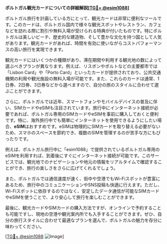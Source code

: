 **ポルトガル観光カードについての詳細解説[[TG💪+ @esim1088](https://t.me/s/esim1088)]**

ポルトガル旅行を計画している方にとって、観光カードは非常に便利なツールです。このカードは、ポルトガル国内で様々な観光スポットやレストラン、カフェなどを訪れる際に割引や無料入場が受けられる特典が付いたものです。特にポルトガルは美しいビーチ、歴史的な建造物、そして豊かな文化を持つ国として人気があります。観光カードがあれば、時間を有効に使いながらコストパフォーマンスの高い旅行を実現できます。

観光カードにはいくつかの種類があり、滞在期間や利用する観光地の数によって選ぶべきプランが異なります。例えば、リスボンやポルトなどの主要都市では「Lisbon Card」や「Porto Card」といったカードが提供されており、公共交通機関の利用や観光施設の無料入場が可能です。また、これらのカードは通常、1日券、2日券、3日券などから選べますので、自分の旅のスタイルに合わせて選ぶことができます。

さらに、ポルトガルでは近年、スマートフォンやモバイルデバイスの普及に伴い、SIMカードやeSIMも注目されています。旅行中にインターネット接続が必要であれば、ポルトガル専用のSIMカードやeSIMを事前に購入しておくと便利です。特に、海外旅行中でも簡単にインターネットを使用できるようにしたい場合、**eSIM**はおすすめです。eSIMは物理的にSIMカードを取り替える必要がないため、スマホのスペースを節約でき、複数のSIMを管理するのが苦手な方にもぴったりです。

例えば、ポルトガル旅行中に「esim1088」で提供されているポルトガル専用のeSIMを利用すれば、到着後にすぐにインターネット接続が可能です。このサービスでは、観光地でのナビゲーションや地元の情報をリアルタイムで確認することができ、旅行の楽しさをさらに広げてくれるでしょう。

また、ポルトガルでは通信速度が速く、街中や空港でもWi-Fiスポットが豊富にあるため、旅行中のコミュニケーションやSNS投稿も快適に行えます。ただし、Wi-Fiスポットに依存するのではなく、安定したデータ通信が可能なSIMカードやeSIMを使うことで、より安心して旅行を楽しむことができます。

最後に、観光カードやSIMカードの購入方法ですが、オンラインで予約することも可能ですし、現地の空港や観光案内所でも入手することができます。ぜひ、自分の旅行スタイルに合わせて最適なプランを選んで、ポルトガルの魅力を存分に味わってください。

[[TG💪+ @esim1088](https://t.me/s/esim1088) ![Image](https://i.postimg.cc/Y0z9fWf4/image.png)]
